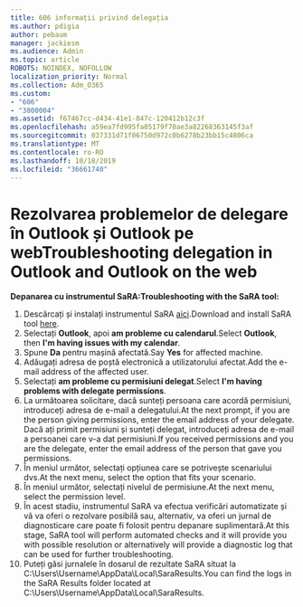 ```yaml
---
title: 606 informații privind delegația
ms.author: pdigia
author: pebaum
manager: jackiesm
ms.audience: Admin
ms.topic: article
ROBOTS: NOINDEX, NOFOLLOW
localization_priority: Normal
ms.collection: Adm_O365
ms.custom:
- "606"
- "3800004"
ms.assetid: f67467cc-d434-41e1-847c-120412b12c3f
ms.openlocfilehash: a59ea7fd995fa05179f70ae3a82268363145f3af
ms.sourcegitcommit: 037331d71f06750d972c0b6278b23bb15c4806ca
ms.translationtype: MT
ms.contentlocale: ro-RO
ms.lasthandoff: 10/18/2019
ms.locfileid: "36661740"
---
```

# <a name="troubleshooting-delegation-in-outlook-and-outlook-on-the-web"></a><span data-ttu-id="f7130-102">Rezolvarea problemelor de delegare în Outlook și Outlook pe web</span><span class="sxs-lookup"><span data-stu-id="f7130-102">Troubleshooting delegation in Outlook and Outlook on the web</span></span>

<span data-ttu-id="f7130-103">**Depanarea cu instrumentul SaRA:**</span><span class="sxs-lookup"><span data-stu-id="f7130-103">**Troubleshooting with the SaRA tool:**</span></span>

1. <span data-ttu-id="f7130-104">Descărcați și instalați instrumentul SaRA [aici](https://aka.ms/SaRA-SkypeForBusinessSignIn).</span><span class="sxs-lookup"><span data-stu-id="f7130-104">Download and install SaRA tool [here](https://aka.ms/SaRA-SkypeForBusinessSignIn).</span></span>
1. <span data-ttu-id="f7130-105">Selectați **Outlook**, apoi **am probleme cu calendarul**.</span><span class="sxs-lookup"><span data-stu-id="f7130-105">Select **Outlook**, then **I'm having issues with my calendar**.</span></span>
1. <span data-ttu-id="f7130-106">Spune **Da** pentru mașină afectată.</span><span class="sxs-lookup"><span data-stu-id="f7130-106">Say **Yes** for affected machine.</span></span>
1. <span data-ttu-id="f7130-107">Adăugați adresa de poștă electronică a utilizatorului afectat.</span><span class="sxs-lookup"><span data-stu-id="f7130-107">Add the e-mail address of the affected user.</span></span>
1. <span data-ttu-id="f7130-108">Selectați **am probleme cu permisiuni delegat**.</span><span class="sxs-lookup"><span data-stu-id="f7130-108">Select **I'm having problems with delegate permissions**.</span></span>
1. <span data-ttu-id="f7130-109">La următoarea solicitare, dacă sunteți persoana care acordă permisiuni, introduceți adresa de e-mail a delegatului.</span><span class="sxs-lookup"><span data-stu-id="f7130-109">At the next prompt, if you are the person giving permissions, enter the email address of your delegate.</span></span> <span data-ttu-id="f7130-110">Dacă ați primit permisiuni și sunteți delegat, introduceți adresa de e-mail a persoanei care v-a dat permisiuni.</span><span class="sxs-lookup"><span data-stu-id="f7130-110">If you received permissions and you are the delegate, enter the email address of the person that gave you permissions.</span></span>
1. <span data-ttu-id="f7130-111">În meniul următor, selectați opțiunea care se potrivește scenariului dvs.</span><span class="sxs-lookup"><span data-stu-id="f7130-111">At the next menu, select the option that fits your scenario.</span></span>
1. <span data-ttu-id="f7130-112">În meniul următor, selectați nivelul de permisiune.</span><span class="sxs-lookup"><span data-stu-id="f7130-112">At the next menu, select the permission level.</span></span>
1. <span data-ttu-id="f7130-113">În acest stadiu, instrumentul SaRA va efectua verificări automatizate și vă va oferi o rezolvare posibilă sau, alternativ, va oferi un jurnal de diagnosticare care poate fi folosit pentru depanare suplimentară.</span><span class="sxs-lookup"><span data-stu-id="f7130-113">At this stage, SaRA tool will perform automated checks and it will provide you with possible resolution or alternatively will provide a diagnostic log that can be used for further troubleshooting.</span></span>
1. <span data-ttu-id="f7130-114">Puteți găsi jurnalele în dosarul de rezultate SaRA situat la C:\Users\Username\AppData\Local\SaraResults.</span><span class="sxs-lookup"><span data-stu-id="f7130-114">You can find the logs in the SaRA Results folder located at C:\Users\Username\AppData\Local\SaraResults.</span></span>
